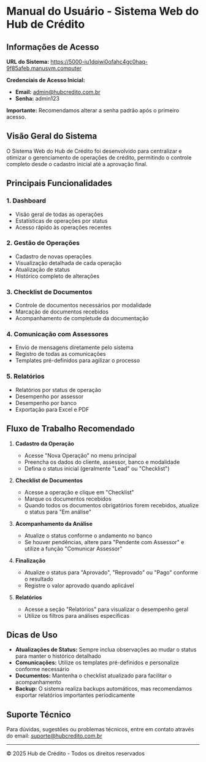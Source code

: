 # Manual do Usuário - Sistema Web do Hub de Crédito

## Informações de Acesso

**URL do Sistema:** https://5000-iu1dqiwi0ofahc4gc0haq-9f85afeb.manusvm.computer

**Credenciais de Acesso Inicial:**
- **Email:** admin@hubcredito.com.br
- **Senha:** admin123

**Importante:** Recomendamos alterar a senha padrão após o primeiro acesso.

## Visão Geral do Sistema

O Sistema Web do Hub de Crédito foi desenvolvido para centralizar e otimizar o gerenciamento de operações de crédito, permitindo o controle completo desde o cadastro inicial até a aprovação final.

## Principais Funcionalidades

### 1. Dashboard
- Visão geral de todas as operações
- Estatísticas de operações por status
- Acesso rápido às operações recentes

### 2. Gestão de Operações
- Cadastro de novas operações
- Visualização detalhada de cada operação
- Atualização de status
- Histórico completo de alterações

### 3. Checklist de Documentos
- Controle de documentos necessários por modalidade
- Marcação de documentos recebidos
- Acompanhamento de completude da documentação

### 4. Comunicação com Assessores
- Envio de mensagens diretamente pelo sistema
- Registro de todas as comunicações
- Templates pré-definidos para agilizar o processo

### 5. Relatórios
- Relatórios por status de operação
- Desempenho por assessor
- Desempenho por banco
- Exportação para Excel e PDF

## Fluxo de Trabalho Recomendado

1. **Cadastro da Operação**
   - Acesse "Nova Operação" no menu principal
   - Preencha os dados do cliente, assessor, banco e modalidade
   - Defina o status inicial (geralmente "Lead" ou "Checklist")

2. **Checklist de Documentos**
   - Acesse a operação e clique em "Checklist"
   - Marque os documentos recebidos
   - Quando todos os documentos obrigatórios forem recebidos, atualize o status para "Em análise"

3. **Acompanhamento da Análise**
   - Atualize o status conforme o andamento no banco
   - Se houver pendências, altere para "Pendente com Assessor" e utilize a função "Comunicar Assessor"

4. **Finalização**
   - Atualize o status para "Aprovado", "Reprovado" ou "Pago" conforme o resultado
   - Registre o valor aprovado quando aplicável

5. **Relatórios**
   - Acesse a seção "Relatórios" para visualizar o desempenho geral
   - Utilize os filtros para análises específicas

## Dicas de Uso

- **Atualizações de Status:** Sempre inclua observações ao mudar o status para manter o histórico detalhado
- **Comunicações:** Utilize os templates pré-definidos e personalize conforme necessário
- **Documentos:** Mantenha o checklist atualizado para facilitar o acompanhamento
- **Backup:** O sistema realiza backups automáticos, mas recomendamos exportar relatórios importantes periodicamente

## Suporte Técnico

Para dúvidas, sugestões ou problemas técnicos, entre em contato através do email: suporte@hubcredito.com.br

---

© 2025 Hub de Crédito - Todos os direitos reservados
